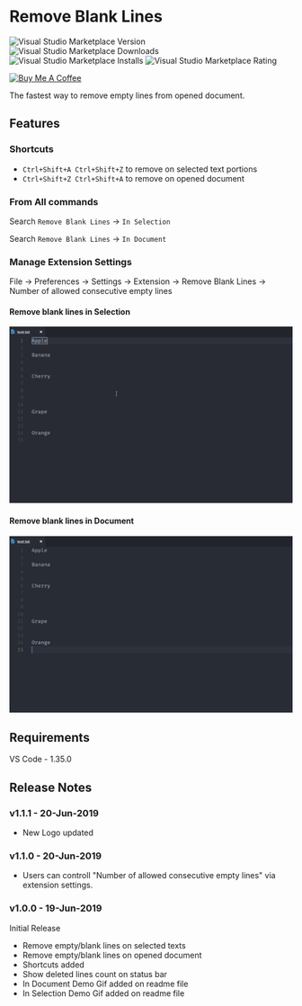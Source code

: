 # Remove Blank Lines


<img alt="Visual Studio Marketplace Version" src="https://img.shields.io/visual-studio-marketplace/v/Thamaraiselvam.remove-blank-lines.svg?style=for-the-badge"> <img alt="Visual Studio Marketplace Downloads" src="https://img.shields.io/visual-studio-marketplace/d/Thamaraiselvam.remove-blank-lines.svg?style=for-the-badge"> <img alt="Visual Studio Marketplace Installs" src="https://img.shields.io/visual-studio-marketplace/i/Thamaraiselvam.remove-blank-lines.svg?style=for-the-badge"> <img alt="Visual Studio Marketplace Rating" src="https://img.shields.io/visual-studio-marketplace/r/Thamaraiselvam.remove-blank-lines.svg?style=for-the-badge">



<a href="https://www.buymeacoffee.com/R8Nc2vn" target="_blank"><img src="https://www.buymeacoffee.com/assets/img/custom_images/yellow_img.png" alt="Buy Me A Coffee"></a>


The fastest way to remove empty lines from opened document.

## Features

### Shortcuts
- `Ctrl+Shift+A Ctrl+Shift+Z` to remove on selected text portions
- `Ctrl+Shift+Z Ctrl+Shift+A` to remove on opened document

### From All commands

Search `Remove Blank Lines` -> `In Selection`

Search `Remove Blank Lines` -> `In Document`

### Manage Extension Settings

File -> Preferences -> Settings -> Extension -> Remove Blank Lines -> Number of allowed consecutive empty lines

#### Remove blank lines in Selection
![Demo - In Selection](images/demo-in-selection.gif)

#### Remove blank lines in Document
![Demo - In Document](images/demo-in-document.gif)

## Requirements

VS Code - 1.35.0

## Release Notes

### v1.1.1 - 20-Jun-2019
- New Logo updated

### v1.1.0 - 20-Jun-2019

- Users can controll "Number of allowed consecutive empty lines" via extension settings.

### v1.0.0 - 19-Jun-2019

Initial Release

- Remove empty/blank lines on selected texts
- Remove empty/blank lines on opened document
- Shortcuts added
- Show deleted lines count on status bar
- In Document Demo Gif added on readme file
- In Selection Demo Gif added on readme file
